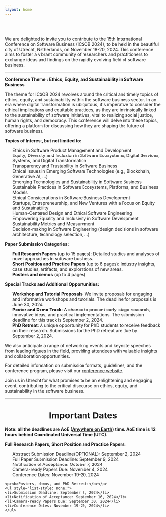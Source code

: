 ```yaml
---
layout: home
---
```


<br/>


<br>

We are delighted to invite you to contribute to the 15th International Conference on Software Business (ICSOB 2024), to be held in the beautiful city of Utrecht, Netherlands, on November 18-20, 2024. This conference aims to foster a vibrant community of researchers and practitioners to exchange ideas and findings on the rapidly evolving field of software business.

<hr>

<b class="display-4" style="text-align: center;">Conference Theme : Ethics, Equity, and Sustainability in Software Business </b>

The theme for ICSOB 2024 revolves around the critical and timely topics of ethics, equity, and sustainability within the software business sector. In an era where digital transformation is ubiquitous, it's imperative to consider the ethical implications and equitable practices, as they are intrinsically linked to the sustainability of software initiatives, vital to realizing social justice, human rights, and democracy. This conference will delve into these topics, offering a platform for discussing how they are shaping the future of software business.

<b> Topics of Interest, but not limited to: </b>
<ul style="list-style: none;">
            <li>Ethics in Software Product Management and Development</li>
            <li>Equity, Diversity and Inclusion in Software Ecosystems, Digital Services, Systems, and Digital Transformation</li>
            <li>Transparency and Trustability in Software Business</li>
            <li>Ethical Issues in Emerging Software Technologies (e.g., Blockchain, Generative AI, …)</li>
            <li>Emerging Technologies and Sustainability in Software Business</li>
            <li>Sustainable Practices in Software Ecosystems, Platforms, and Business Models</li>
            <li>Ethical Considerations in Software Business Development</li>
            <li>Startups, Entrepreneurship, and New Ventures with a Focus on Equity and Sustainability</li>
            <li>Human-Centered Design and Ethical Software Engineering</li>
            <li>Empowering Equality and Inclusivity in Software Development</li>
            <li>Sustainability Metrics and Measurement</li>
            <li>Decision-making in Software Engineering (design decisions in software architecture, technology selection, ...)</li>
        </ul>   



<b> Paper Submission Categories: </b>
  <ul style="list-style: none;">
      <li><b>Full Research Papers</b> (up to 15 pages): Detailed studies and analyses of novel approaches in software business.</li>
      <li><b>Short Position and Practice Papers</b> (up to 6 pages): Industry insights, case studies, artifacts, and explorations of new areas.
</li>
      <li><b>Posters and demos</b> (up to 4 pages)</li>
  </ul>  

  <b> Special Tracks and Additional Opportunities: </b>
  <ul style="list-style: none;">
      <li><b>Workshop and Tutorial Proposals</b>: We invite proposals for engaging and informative workshops and tutorials. The deadline for proposals is June 30, 2024.
</li>
      <li><b>Poster and Demo Track</b>: A chance to present early-stage research, innovative ideas, and practical implementations. The submission deadline for this track is September 2, 2024.
</li>
      <li><b>PhD Retreat</b>: A unique opportunity for PhD students to receive feedback on their research. Submissions for the PhD retreat are due by September 2, 2024.</li>
  </ul> 

We also anticipate a range of networking events and keynote speeches from leading figures in the field, providing attendees with valuable insights and collaboration opportunities.

For detailed information on submission formats, guidelines, and the conference program, please visit our <a href="https://icsob2024.github.io" target="_blank">conference website</a>.

Join us in Utrecht for what promises to be an enlightening and engaging event, contributing to the critical discourse on ethics, equity, and sustainability in the software business.

<div>
<hr>
    <h1 class="display-4" style="text-align: center;">
        Important Dates
    </h1>
      <b>Note: all the deadlines are AoE (<b><a href="https://www.worldtimeserver.com/time-zones/aoe/#:~:text=Anywhere%20on%20Earth%20or%20AoE,the%20Pacific%20all%20year%20round." target="_blank">Anywhere on Earth</a></b>) time. AoE time is 12 hours behind Coordinated Universal Time (UTC).</b>
    <br>
    <p class="lead">
    <p><b>Full Research Papers, Short Position and Practice Papers:</b>
    <ul style="list-style: none;">
    <li>Abstract Submission Deadline(OPTIONAL): September 2,  2024 </li>
    <li>Full Paper Submission Deadline: September 9, 2024</li>
    <li>Notification of Acceptance: October 7, 2024</li>
    <li>Camera-ready Papers Due: November 4, 2024</li>
    <li>Conference Dates: November 19-20, 2024</li>
    </ul>
    </p>
    </p>

    <p><b>Posters, demos, and PhD Retreat:</b></p>
    <ul style="list-style: none;">
    <li>Submission Deadline: September 2, 2024</li>
    <li>Notification of Acceptance: September 16, 2024</li>
    <li>Camera-ready Papers Due: September 30, 2024</li>
    <li>Conference Dates: November 19-20, 2024</li>
    </ul>
    
   
</div>

